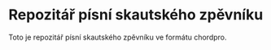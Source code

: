 # Repozitář písní skautského zpěvníku
Toto je repozitář písní skautského zpěvníku ve formátu chordpro.